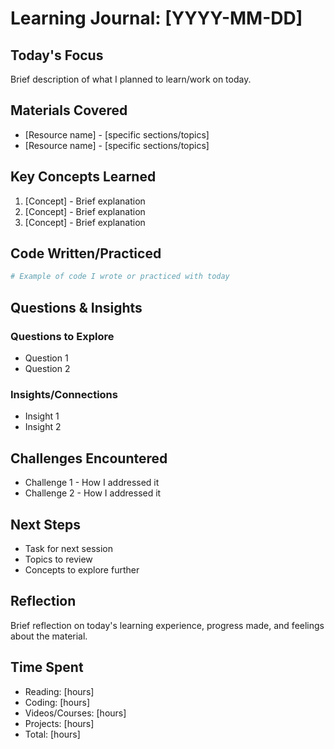 # Learning Journal: [YYYY-MM-DD]

## Today's Focus
Brief description of what I planned to learn/work on today.

## Materials Covered
- [Resource name] - [specific sections/topics]
- [Resource name] - [specific sections/topics]

## Key Concepts Learned
1. [Concept] - Brief explanation
2. [Concept] - Brief explanation
3. [Concept] - Brief explanation

## Code Written/Practiced
```python
# Example of code I wrote or practiced with today
```

## Questions & Insights
### Questions to Explore
- Question 1
- Question 2

### Insights/Connections
- Insight 1
- Insight 2

## Challenges Encountered
- Challenge 1 - How I addressed it
- Challenge 2 - How I addressed it

## Next Steps
- Task for next session
- Topics to review
- Concepts to explore further

## Reflection
Brief reflection on today's learning experience, progress made, and feelings about the material.

## Time Spent
- Reading: [hours]
- Coding: [hours]
- Videos/Courses: [hours]
- Projects: [hours]
- Total: [hours]